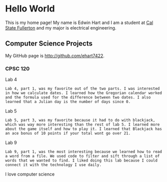 # Hello World

This is my home page! My name is Edwin Hart and I am a student at [Cal State Fullerton](http://www.fullerton.edu/) and my major is electrical engineering.

## Computer Science Projects

My GitHub page is http://github.com/ehart7422.

### CPSC 120

Lab 4

    Lab 4, part 1, was my favorite out of the two parts. I was interested in how we calculate dates. I learned how the Gregorian calendar worked and the formula used for the difference between two dates. I also learned that a Julian day is the number of days since 0.


Lab 5

	Lab 5, part 3, was my favorite because it had to do with blackjack, which was way more interesting than the rest of lab 5. I learned more about the game itself and how to play it. I learned that Blackjack has an ace bonus of 10 points if your total wont go over 21.

Lab 9

	Lab 9, part 1, was the most interesting because we learned how to read a word from a file. We used code to filter and sift through a list of words that we wanted to find. I liked doing this lab because I could connect it with the technology I use daily.

I love computer science